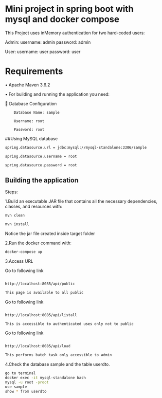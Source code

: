 # Mini project in spring boot with mysql and docker compose
This Project uses inMemory authentication for two hard-coded users:

Admin: username: admin password: admin

User: username: user password: user 

# Requirements



•	Apache Maven 3.6.2

•	For building and running the application you need:

		Database Configuration

		Database Name: sample
		
		Username: root
		
		Password: root
		

##Using MySQL database

```bash
spring.datasource.url = jdbc:mysql://mysql-standalone:3306/sample

spring.datasource.username = root

spring.datasource.password = root

```



## Building the application

Steps:

1.Build an executable JAR file that contains all the necessary dependencies, classes, and resources with:

```bash
mvn clean
```

```bash
mvn install
```




Notice the jar file created inside target folder


2.Run the docker command with:

```bash
docker-compose up
```



3.Access  URL

Go to following link

```bash

http://localhost:8085/api/public

This page is available to all public

```

Go to following link

```bash

http://localhost:8085/api/listall

This is accessible to authenticated uses only not to public

```

Go to following link
 
```bash

http://localhost:8085/api/load

This performs batch task only accessible to admin 

```
 
 

4.Check the database sample and the table userdto. 
```bash
go to terminal
docker exec -it mysql-standalone bash
mysql -u root -proot
use sample
show * from userdto
```

